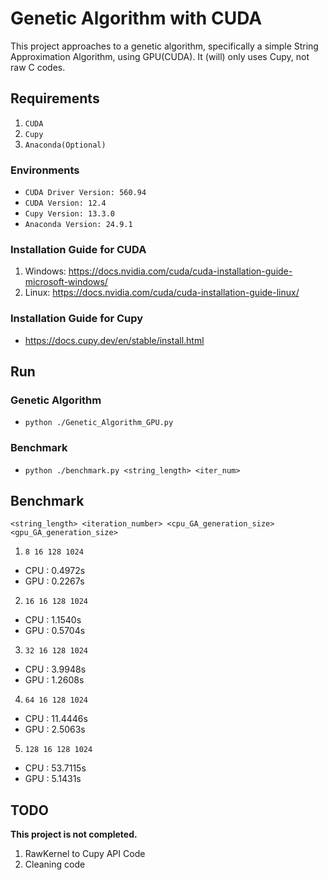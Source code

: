 # Genetic Algorithm with CUDA
This project approaches to a genetic algorithm, specifically a simple String Approximation Algorithm, using GPU(CUDA). It (will) only uses Cupy, not raw C codes.

## Requirements
1. `CUDA`
2. `Cupy`
3. `Anaconda(Optional)`

### Environments
- `CUDA Driver Version: 560.94`
- `CUDA Version: 12.4`
- `Cupy Version: 13.3.0`
- `Anaconda Version: 24.9.1`

### Installation Guide for CUDA
1. Windows: <https://docs.nvidia.com/cuda/cuda-installation-guide-microsoft-windows/>
2. Linux: <https://docs.nvidia.com/cuda/cuda-installation-guide-linux/>

### Installation Guide for Cupy
- <https://docs.cupy.dev/en/stable/install.html>

## Run

### Genetic Algorithm
- `python ./Genetic_Algorithm_GPU.py`

### Benchmark
- `python ./benchmark.py <string_length> <iter_num>`

## Benchmark
`<string_length> <iteration_number> <cpu_GA_generation_size> <gpu_GA_generation_size>`

1. `8 16 128 1024`
- CPU : 0.4972s
- GPU : 0.2267s

2. `16 16 128 1024`
- CPU : 1.1540s
- GPU : 0.5704s

3. `32 16 128 1024`
- CPU : 3.9948s
- GPU : 1.2608s

4. `64 16 128 1024`
- CPU : 11.4446s
- GPU : 2.5063s

5. `128 16 128 1024`
- CPU : 53.7115s
- GPU : 5.1431s

## TODO
**This project is not completed.**

1. RawKernel to Cupy API Code
2. Cleaning code